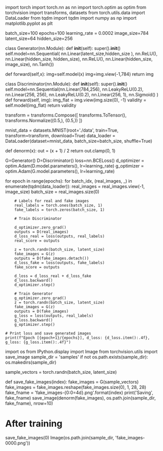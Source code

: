 import torch
import torch.nn as nn
import torch.optim as optim
from torchvision import transforms, datasets
from torch.utils.data import DataLoader
from tqdm import tqdm
import numpy as np
import matplotlib.pyplot as plt

batch_size=100
epochs=100
learning_rate = 0.0002
image_size=784
latent_size=64
hidden_size=256

class Generator(nn.Module):
  def __init__(self):
    super().__init__()
    self.model=nn.Sequential(
    nn.Linear(latent_size,hidden_size ),
    nn.ReLU(),
    nn.Linear(hidden_size, hidden_size),
    nn.ReLU(),
    nn.Linear(hidden_size, image_size),
    nn.Tanh())
  
  def forward(self,x):
    img=self.model(x)
    img=img.view(-1,784)
    return img
    
class Discriminator(nn.Module):
  def __init__(self):
    super().__init__()
    self.model=nn.Sequential(nn.Linear(784,256),
    nn.LeakyReLU(0.2),
    nn.Linear(256, 256),
    nn.LeakyReLU(0.2),
    nn.Linear(256, 1),
    nn.Sigmoid()
  )
  def forward(self, img):
    img_flat = img.view(img.size(0), -1)
    validity = self.model(img_flat)
    return validity

transform = transforms.Compose([
    transforms.ToTensor(),
    transforms.Normalize((0.5,), (0.5,))
])

mnist_data = datasets.MNIST(root='./data', train=True, transform=transform, download=True)
data_loader = DataLoader(dataset=mnist_data, batch_size=batch_size, shuffle=True)

def denorm(x):
    out = (x + 1) / 2
    return out.clamp(0, 1)


G=Generator()
D=Discriminator()
loss=nn.BCELoss()
d_optimizer = optim.Adam(D.model.parameters(), lr=learning_rate)
g_optimizer = optim.Adam(G.model.parameters(), lr=learning_rate)

for epoch in range(epochs):
    for batch_idx, (real_images, _) in enumerate(tqdm(data_loader)):
        real_images = real_images.view(-1, image_size)
        batch_size = real_images.size(0)
        
        # Labels for real and fake images
        real_labels = torch.ones(batch_size, 1)
        fake_labels = torch.zeros(batch_size, 1)
        
        # Train Discriminator
        
        d_optimizer.zero_grad()
        outputs = D(real_images)
        d_loss_real = loss(outputs, real_labels)
        real_score = outputs
        
        z = torch.randn(batch_size, latent_size)
        fake_images = G(z)
        outputs = D(fake_images.detach())
        d_loss_fake = loss(outputs, fake_labels)
        fake_score = outputs
        
        d_loss = d_loss_real + d_loss_fake
        d_loss.backward()
        d_optimizer.step()
        
        # Train Generator
        g_optimizer.zero_grad()
        z = torch.randn(batch_size, latent_size)
        fake_images = G(z)
        outputs = D(fake_images)
        g_loss = loss(outputs, real_labels)
        g_loss.backward()
        g_optimizer.step()
        
    # Print loss and save generated images
    print(f"Epoch [{epoch+1}/{epochs}], d_loss: {d_loss.item():.4f}, g_loss: {g_loss.item():.4f}")
    
import os
from IPython.display import Image
from torchvision.utils import save_image
sample_dir = 'samples'
if not os.path.exists(sample_dir):
    os.makedirs(sample_dir)
    
sample_vectors = torch.randn(batch_size, latent_size)

def save_fake_images(index):
    fake_images = G(sample_vectors)
    fake_images = fake_images.reshape(fake_images.size(0), 1, 28, 28)
    fake_fname = 'fake_images-{0:0=4d}.png'.format(index)
    print('Saving', fake_fname)
    save_image(denorm(fake_images), os.path.join(sample_dir, fake_fname), nrow=10)
    
# After training
save_fake_images(0)
Image(os.path.join(sample_dir, 'fake_images-0000.png'))
